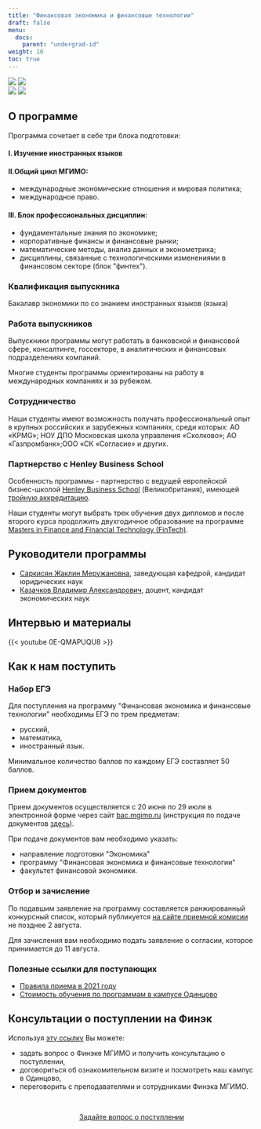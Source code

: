 ```yaml
---
title: "Финансовая экономика и финансовые технологии"
draft: false
menu:
  docs:
    parent: "undergrad-id"
weight: 10
toc: true
---
```


![](https://img.shields.io/badge/Направление_подготовки-Экономика-blue) ![](https://img.shields.io/badge/%D0%95%D0%93%D0%AD-%D0%A0%D1%83%D1%81%D1%81%D0%BA%D0%B8%D0%B9_|_%D0%9C%D0%B0%D1%82%D0%B5%D0%BC%D0%B0%D1%82%D0%B8%D0%BA%D0%B0_|_%D0%98%D0%BD%D0%BE%D1%81%D1%82%D1%80%D0%B0%D0%BD%D0%BD%D1%8B%D0%B9%20%D1%8F%D0%B7%D1%8B%D0%BA-blue)  
![](https://img.shields.io/badge/Всего_мест-25-blue) ![](https://img.shields.io/badge/Бюджетные_места-5-brightgreen)

## О программе

Программа сочетает в себе три блока подготовки:
#### I. Изучение иностранных языков
#### II.Общий цикл МГИМО:
- международные экономические отношения и мировая политика;
- международное право.
#### III. Блок профессиональных дисциплин:
- фундаментальные знания по экономике;
- корпоративные финансы и финансовые рынки;
- математические методы, анализ данных и эконометрика;
- дисциплины, связанные с технологическими изменениями в финансовом секторе (блок "финтех").

### Квалификация выпускника 

Бакалавр экономики по со знанием иностранных языков (языка)

### Работа выпускников

Выпускники программы могут работать в банковской и финансовой сфере, консалтинге, госсекторе,
в аналитических и финансовых подразделениях компаний.

Многие студенты программы ориентированы на работу в международных компаниях и за рубежом.

### Сотрудничество

Наши студенты имеют возможность получать профессиональный опыт в крупных российских и зарубежных компаниях, среди которых: АО «KPMG»; НОУ ДПО Московская школа управления «Сколково»; АО «Газпромбанк»;ООО «СК «Согласие» и других. 

### Партнерство с Henley Business School

Особенность программы - партнерство с ведущей европейской бизнес-школой
[Henley Business School](https://www.henley.ac.uk/) (Великобритания),
имеющей [тройную аккредитацию](https://www.henley.ac.uk/why/accreditations).

Наши студенты могут выбрать трек обучения двух дипломов
и после второго курса продолжить двухгодичное образование на программе
[Masters in Finance and Financial Technology (FinTech)][henley].

[henley]: https://www.icmacentre.ac.uk/study/masters/msc-finance-and-financial-technology-fintech

## Руководители программы

- [Саркисян Жаклин Меружановна](https://mgimo.ru/people/sarkisyan-zhaklin/), заведующая кафедрой, кандидат юридических наук
- [Казачков Владимир Александрович](https://mgimo.ru/people/kazachkov/), доцент, кандидат экономических наук

## Интервью и материалы

{{< youtube 0E-QMAPUQU8 >}}

## Как к нам поступить

### Набор ЕГЭ

Для поступления на программу "Финансовая экономика и финансовые технологии" необходимы
ЕГЭ по трем предметам:

- русский,
- математика,
- иностранный язык.

Минимальное количество баллов по каждому ЕГЭ составляет 50 баллов.

### Прием документов

Прием документов осуществляется с 20 июня по 29 июля
в электронной форме через сайт [bac.mgimo.ru](https://bac.mgimo.ru/auth/login)
(инструкция по подаче документов [здесь](https://mgimo.ru/about/news/main/bac-reg-online-2021/)).

При подаче документов вам необходимо указать:

- направление подготовки "Экономика"
- программу "Финансовая экономика и финансовые технологии"
- факультет финансовой экономики.

### Отбор и зачисление

По подавшим заявление на программу составляется ранжированный конкурсный список,
который публикуется [на сайте приемной комисии](https://abiturient.mgimo.ru)
не позднее 2 августа.

Для зачисления вам необходимо подать заявление о согласии, которое принимается
до 11 августа.

### Полезные ссылки для поступающих

- [Правила приема в 2021 году](https://abiturient.mgimo.ru/pravila-priema#2.1)
- [Стоимость обучения по программам в кампусе Одинцово](http://pk.odin.mgimo.ru/doc/21/stoim21.pdf)

## Консультации о поступлении на Финэк

Используя [эту ссылку](https://forms.gle/tRBb3VAGNyV53uAv5) Вы можете:

- задать вопрос о Финэке МГИМО и получить консультацию о поступлении,
- договориться об ознакомительном визите и посмотреть наш кампус в Одинцово,
- переговорить с преподавателями и сотрудниками Финэка МГИМО.

<br><div align="center">
<a class="btn btn-primary btn-lg px-4 mb-2"  href="https://forms.gle/tRBb3VAGNyV53uAv5" role="button">Задайте вопрос о поступлении</a>

</div>
